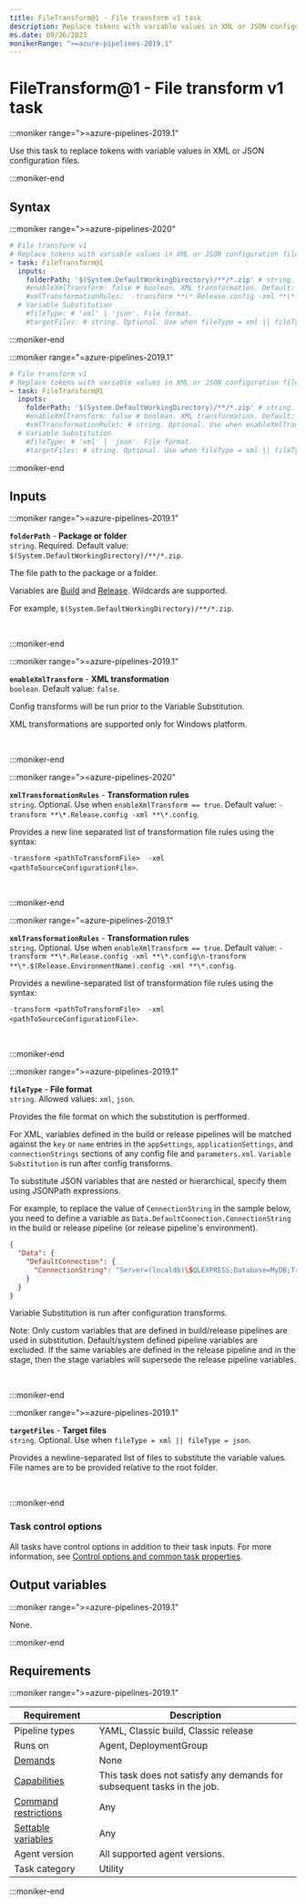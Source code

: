 ```yaml
---
title: FileTransform@1 - File transform v1 task
description: Replace tokens with variable values in XML or JSON configuration files (task version 1).
ms.date: 09/26/2023
monikerRange: ">=azure-pipelines-2019.1"
---
```


# FileTransform@1 - File transform v1 task

<!-- :::description::: -->
:::moniker range=">=azure-pipelines-2019.1"

<!-- :::editable-content name="description"::: -->
Use this task to replace tokens with variable values in XML or JSON configuration files.
<!-- :::editable-content-end::: -->

:::moniker-end
<!-- :::description-end::: -->

<!-- :::syntax::: -->
## Syntax

:::moniker range=">=azure-pipelines-2020"

```yaml
# File transform v1
# Replace tokens with variable values in XML or JSON configuration files.
- task: FileTransform@1
  inputs:
    folderPath: '$(System.DefaultWorkingDirectory)/**/*.zip' # string. Required. Package or folder. Default: $(System.DefaultWorkingDirectory)/**/*.zip.
    #enableXmlTransform: false # boolean. XML transformation. Default: false.
    #xmlTransformationRules: '-transform **\*.Release.config -xml **\*.config' # string. Optional. Use when enableXmlTransform == true. Transformation rules. Default: -transform **\*.Release.config -xml **\*.config.
  # Variable Substitution
    #fileType: # 'xml' | 'json'. File format. 
    #targetFiles: # string. Optional. Use when fileType = xml || fileType = json. Target files.
```

:::moniker-end

:::moniker range="=azure-pipelines-2019.1"

```yaml
# File transform v1
# Replace tokens with variable values in XML or JSON configuration files.
- task: FileTransform@1
  inputs:
    folderPath: '$(System.DefaultWorkingDirectory)/**/*.zip' # string. Required. Package or folder. Default: $(System.DefaultWorkingDirectory)/**/*.zip.
    #enableXmlTransform: false # boolean. XML transformation. Default: false.
    #xmlTransformationRules: # string. Optional. Use when enableXmlTransform == true. Transformation rules. 
  # Variable Substitution
    #fileType: # 'xml' | 'json'. File format. 
    #targetFiles: # string. Optional. Use when fileType = xml || fileType = json. Target files.
```

:::moniker-end
<!-- :::syntax-end::: -->

<!-- :::inputs::: -->
## Inputs

<!-- :::item name="folderPath"::: -->
:::moniker range=">=azure-pipelines-2019.1"

**`folderPath`** - **Package or folder**<br>
`string`. Required. Default value: `$(System.DefaultWorkingDirectory)/**/*.zip`.<br>
<!-- :::editable-content name="helpMarkDown"::: -->
The file path to the package or a folder.

Variables are [Build](/azure/devops/pipelines/build/variables) and [Release](/azure/devops/pipelines/release/variables#default-variables). Wildcards are supported.

For example, `$(System.DefaultWorkingDirectory)/**/*.zip`.
<!-- :::editable-content-end::: -->
<br>

:::moniker-end
<!-- :::item-end::: -->
<!-- :::item name="enableXmlTransform"::: -->
:::moniker range=">=azure-pipelines-2019.1"

**`enableXmlTransform`** - **XML transformation**<br>
`boolean`. Default value: `false`.<br>
<!-- :::editable-content name="helpMarkDown"::: -->
Config transforms will be run prior to the Variable Substitution.

XML transformations are supported only for Windows platform.
<!-- :::editable-content-end::: -->
<br>

:::moniker-end
<!-- :::item-end::: -->
<!-- :::item name="xmlTransformationRules"::: -->
:::moniker range=">=azure-pipelines-2020"

**`xmlTransformationRules`** - **Transformation rules**<br>
`string`. Optional. Use when `enableXmlTransform == true`. Default value: `-transform **\*.Release.config -xml **\*.config`.<br>
<!-- :::editable-content name="helpMarkDown"::: -->
Provides a new line separated list of transformation file rules using the syntax:

`-transform <pathToTransformFile>  -xml <pathToSourceConfigurationFile>`.
<!-- :::editable-content-end::: -->
<br>

:::moniker-end

:::moniker range="=azure-pipelines-2019.1"

**`xmlTransformationRules`** - **Transformation rules**<br>
`string`. Optional. Use when `enableXmlTransform == true`. Default value: `-transform **\*.Release.config -xml **\*.config\n-transform **\*.$(Release.EnvironmentName).config -xml **\*.config`.<br>
<!-- :::editable-content name="helpMarkDown"::: -->
Provides a newline-separated list of transformation file rules using the syntax:

`-transform <pathToTransformFile>  -xml <pathToSourceConfigurationFile>`.
<!-- :::editable-content-end::: -->
<br>

:::moniker-end
<!-- :::item-end::: -->
<!-- :::item name="fileType"::: -->
:::moniker range=">=azure-pipelines-2019.1"

**`fileType`** - **File format**<br>
`string`. Allowed values: `xml`, `json`.<br>
<!-- :::editable-content name="helpMarkDown"::: -->
Provides the file format on which the substitution is perfformed.

For XML, variables defined in the build or release pipelines will be matched against the `key` or `name` entries in the `appSettings`, `applicationSettings`, and `connectionStrings` sections of any config file and `parameters.xml`. `Variable Substitution` is run after config transforms.

To substitute JSON variables that are nested or hierarchical, specify them using JSONPath expressions.

For example, to replace the value of `ConnectionString` in the sample below, you need to define a variable as `Data.DefaultConnection.ConnectionString` in the build or release pipeline (or release pipeline's environment).

```json
{
  "Data": {
    "DefaultConnection": {
      "ConnectionString": "Server=(localdb)\SQLEXPRESS;Database=MyDB;Trusted_Connection=True"
    }
  }
}
```

 Variable Substitution is run after configuration transforms.


Note: Only custom variables that are defined in build/release pipelines are used in substitution. Default/system defined pipeline variables are excluded. If the same variables are defined in the release pipeline and in the stage, then the stage variables will supersede the release pipeline variables.
<!-- :::editable-content-end::: -->
<br>

:::moniker-end
<!-- :::item-end::: -->
<!-- :::item name="targetFiles"::: -->
:::moniker range=">=azure-pipelines-2019.1"

**`targetFiles`** - **Target files**<br>
`string`. Optional. Use when `fileType = xml || fileType = json`.<br>
<!-- :::editable-content name="helpMarkDown"::: -->
Provides a newline-separated list of files to substitute the variable values. File names are to be provided relative to the root folder.
<!-- :::editable-content-end::: -->
<br>

:::moniker-end
<!-- :::item-end::: -->

### Task control options

All tasks have control options in addition to their task inputs. For more information, see [Control options and common task properties](/azure/devops/pipelines/yaml-schema/steps-task#common-task-properties).
<!-- :::inputs-end::: -->

<!-- :::outputVariables::: -->
## Output variables

:::moniker range=">=azure-pipelines-2019.1"

None.

:::moniker-end
<!-- :::outputVariables-end::: -->

<!-- :::remarks::: -->
<!-- :::editable-content name="remarks"::: -->
<!-- :::editable-content-end::: -->
<!-- :::remarks-end::: -->

<!-- :::examples::: -->
<!-- :::editable-content name="examples"::: -->
<!-- :::editable-content-end::: -->
<!-- :::examples-end::: -->

<!-- :::properties::: -->
## Requirements

:::moniker range=">=azure-pipelines-2019.1"

| Requirement | Description |
|-------------|-------------|
| Pipeline types | YAML, Classic build, Classic release |
| Runs on | Agent, DeploymentGroup |
| [Demands](/azure/devops/pipelines/process/demands) | None |
| [Capabilities](/azure/devops/pipelines/agents/agents#capabilities) | This task does not satisfy any demands for subsequent tasks in the job. |
| [Command restrictions](/azure/devops/pipelines/security/templates#agent-logging-command-restrictions) | Any |
| [Settable variables](/azure/devops/pipelines/security/templates#agent-logging-command-restrictions) | Any |
| Agent version | All supported agent versions. |
| Task category | Utility |

:::moniker-end
<!-- :::properties-end::: -->

<!-- :::see-also::: -->
<!-- :::editable-content name="seeAlso"::: -->
<!-- :::editable-content-end::: -->
<!-- :::see-also-end::: -->
